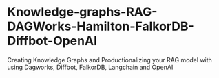 # Knowledge-graphs-RAG-DAGWorks-Hamilton-FalkorDB-Diffbot-OpenAI
Creating Knowledge Graphs and Productionalizing your RAG model with using Dagworks, Diffbot, FalkorDB, Langchain and OpenAI
